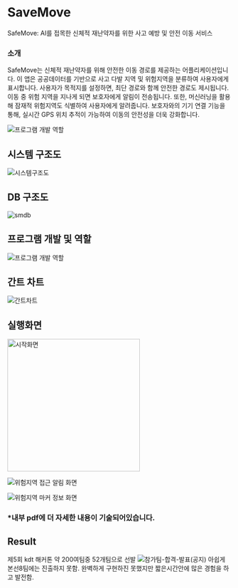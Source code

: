 # SaveMove
SafeMove: AI를 접목한 신체적 재난약자를 위한 사고 예방 및 안전 이동 서비스

### 소개
SafeMove는 신체적 재난약자를 위해 안전한 이동 경로를 제공하는 어플리케이션입니다. 이 앱은 공공데이터를 기반으로 사고 다발 지역 및 위험지역을 분류하여 사용자에게 표시합니다. 사용자가 목적지를 설정하면, 최단 경로와 함께 안전한 경로도 제시됩니다. 이동 중 위험 지역을 지나게 되면 보호자에게 알림이 전송됩니다. 또한, 머신러닝을 활용해 잠재적 위험지역도 식별하여 사용자에게 알려줍니다. 보호자와의 기기 연결 기능을 통해, 실시간 GPS 위치 추적이 가능하여 이동의 안전성을 더욱 강화합니다.

![프로그램 개발 역할](https://github.com/zazasj/SaveMove/assets/105793155/7a38103b-be75-40b8-a980-543c8ba27000)


## 시스템 구조도 
![시스템구조도](https://github.com/zazasj/SaveMove/assets/105793155/5dc98dbd-e16e-476a-b503-fdecbefa382b)


## DB 구조도 
![smdb](https://github.com/zazasj/SaveMove/assets/105793155/51e5c2d4-edc0-4362-a094-bcb809dc49fe)


## 프로그램 개발 및 역할 
![프로그램 개발 역할](https://github.com/zazasj/SaveMove/assets/105793155/3a4f3e8d-76d9-41f9-9bc8-9103c8602044)


## 간트 차트
![간트차트](https://github.com/zazasj/SaveMove/assets/105793155/3ddf3f9d-055e-4696-afa1-ba640efcca88)


## 실행화면
<img width="298" alt="시작화면" src="https://github.com/zazasj/SaveMove/assets/105793155/037eda5e-767c-4a09-9f3f-592d40e9ef80">

![위험지역 접근 알림 화면](https://github.com/zazasj/SaveMove/assets/105793155/806d9de2-6faf-4618-ae2a-0eff7c705fd4)

![위험지역 마커 정보 화면](https://github.com/zazasj/SaveMove/assets/105793155/b60a3c8d-1fef-4fdc-9812-9ac701924b92)


### *내부 pdf에 더 자세한 내용이 기술되어있습니다.

## Result
제5회 kdt 해커톤 
약 200여팀중 52개팀으로 선발
![참가팀-합격-발표(공지)](https://github.com/zazasj/SaveMove/assets/105793155/f0a8115b-9e2e-49da-bb96-b21f4b907296)
아쉽게 본선8팀에는 진출하지 못함.
완벽하게 구현하진 못했지만 짧은시간안에 많은 경험을 하고 발전함. 







